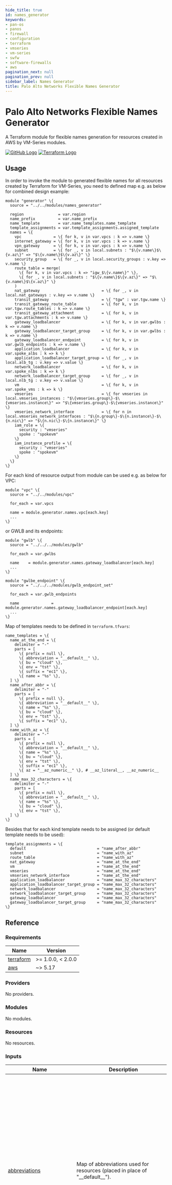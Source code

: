 ```yaml
---
hide_title: true
id: names_generator
keywords:
- pan-os
- panos
- firewall
- configuration
- terraform
- vmseries
- vm-series
- swfw
- software-firewalls
- aws
pagination_next: null
pagination_prev: null
sidebar_label: Names Generator
title: Palo Alto Networks Flexible Names Generator
---
```


# Palo Alto Networks Flexible Names Generator

A Terraform module for flexible names generation for resources created in AWS by VM-Series modules.

[![GitHub Logo](/img/view_on_github.png)](https://github.com/PaloAltoNetworks/terraform-aws-swfw-modules/tree/main/modules/names_generator) [![Terraform Logo](/img/view_on_terraform_registry.png)](https://registry.terraform.io/modules/PaloAltoNetworks/swfw-modules/aws/latest/submodules/names_generator)

## Usage

In order to invoke the module to generated flexible names for all resources created by Terraform for VM-Series, you need to defined map e.g. as below for combined design example:

```hcl
module "generator" \{
  source = "../../modules/names_generator"

  region               = var.region
  name_prefix          = var.name_prefix
  name_template        = var.name_templates.name_template
  template_assignments = var.template_assignments.assigned_template
  names = \{
    vpc              = \{ for k, v in var.vpcs : k => v.name \}
    internet_gateway = \{ for k, v in var.vpcs : k => v.name \}
    vpn_gateway      = \{ for k, v in var.vpcs : k => v.name \}
    subnet           = \{ for _, v in local.subnets : "$\{v.name\}$\{v.az\}" => "$\{v.name\}$\{v.az\}" \}
    security_group   = \{ for _, v in local.security_groups : v.key => v.name \}
    route_table = merge(
      \{ for k, v in var.vpcs : k => "igw_$\{v.name\}" \},
      \{ for _, v in local.subnets : "$\{v.name\}$\{v.az\}" => "$\{v.name\}$\{v.az\}" \}
    )
    nat_gateway                           = \{ for _, v in local.nat_gateways : v.key => v.name \}
    transit_gateway                       = \{ "tgw" : var.tgw.name \}
    transit_gateway_route_table           = \{ for k, v in var.tgw.route_tables : k => v.name \}
    transit_gateway_attachment            = \{ for k, v in var.tgw.attachments : k => v.name \}
    gateway_loadbalancer                  = \{ for k, v in var.gwlbs : k => v.name \}
    gateway_loadbalancer_target_group     = \{ for k, v in var.gwlbs : k => v.name \}
    gateway_loadbalancer_endpoint         = \{ for k, v in var.gwlb_endpoints : k => v.name \}
    application_loadbalancer              = \{ for k, v in var.spoke_albs : k => k \}
    application_loadbalancer_target_group = \{ for _, v in local.alb_tg : v.key => v.value \}
    network_loadbalancer                  = \{ for k, v in var.spoke_nlbs : k => k \}
    network_loadbalancer_target_group     = \{ for _, v in local.nlb_tg : v.key => v.value \}
    vm                                    = \{ for k, v in var.spoke_vms : k => k \}
    vmseries                              = \{ for vmseries in local.vmseries_instances : "$\{vmseries.group\}-$\{vmseries.instance\}" => "$\{vmseries.group\}-$\{vmseries.instance\}" \}
    vmseries_network_interface            = \{ for n in local.vmseries_network_interfaces : "$\{n.group\}-$\{n.instance\}-$\{n.nic\}" => "$\{n.nic\}-$\{n.instance\}" \}
    iam_role = \{
      security : "vmseries"
      spoke : "spokevm"
    \}
    iam_instance_profile = \{
      security : "vmseries"
      spoke : "spokevm"
    \}
  \}
\}
```

For each kind of resource output from module can be used e.g. as below for VPC:

```hcl
module "vpc" \{
  source = "../../modules/vpc"

  for_each = var.vpcs

  name = module.generator.names.vpc[each.key]
  ...
\}
```

or GWLB and its endpoints:

```hcl
module "gwlb" \{
  source = "../../../modules/gwlb"

  for_each = var.gwlbs

  name    = module.generator.names.gateway_loadbalancer[each.key]
  ...
\}

module "gwlbe_endpoint" \{
  source = "../../../modules/gwlb_endpoint_set"

  for_each = var.gwlb_endpoints

  name              = module.generator.names.gateway_loadbalancer_endpoint[each.key]
  ...
\}
```

Map of templates needs to be defined in ``terraform.tfvars``:

```hcl
name_templates = \{
  name_at_the_end = \{
    delimiter = "-"
    parts = [
      \{ prefix = null \},
      \{ abbreviation = "__default__" \},
      \{ bu = "cloud" \},
      \{ env = "tst" \},
      \{ suffix = "ec1" \},
      \{ name = "%s" \},
  ] \}
  name_after_abbr = \{
    delimiter = "-"
    parts = [
      \{ prefix = null \},
      \{ abbreviation = "__default__" \},
      \{ name = "%s" \},
      \{ bu = "cloud" \},
      \{ env = "tst" \},
      \{ suffix = "ec1" \},
  ] \}
  name_with_az = \{
    delimiter = "-"
    parts = [
      \{ prefix = null \},
      \{ abbreviation = "__default__" \},
      \{ name = "%s" \},
      \{ bu = "cloud" \},
      \{ env = "tst" \},
      \{ suffix = "ec1" \},
      \{ az = "__az_numeric__" \}, # __az_literal__, __az_numeric__
  ] \}
  name_max_32_characters = \{
    delimiter = "-"
    parts = [
      \{ prefix = null \},
      \{ abbreviation = "__default__" \},
      \{ name = "%s" \},
      \{ bu = "cloud" \},
      \{ env = "tst" \},
  ] \}
\}
```

Besides that for each kind template needs to be assigned (or default template needs to be used):

```hcl
template_assignments = \{
  default                               = "name_after_abbr"
  subnet                                = "name_with_az"
  route_table                           = "name_with_az"
  nat_gateway                           = "name_at_the_end"
  vm                                    = "name_at_the_end"
  vmseries                              = "name_at_the_end"
  vmseries_network_interface            = "name_at_the_end"
  application_loadbalancer              = "name_max_32_characters"
  application_loadbalancer_target_group = "name_max_32_characters"
  network_loadbalancer                  = "name_max_32_characters"
  network_loadbalancer_target_group     = "name_max_32_characters"
  gateway_loadbalancer                  = "name_max_32_characters"
  gateway_loadbalancer_target_group     = "name_max_32_characters"
\}
```

## Reference
<!-- BEGINNING OF PRE-COMMIT-TERRAFORM DOCS HOOK -->
### Requirements

| Name | Version |
|------|---------|
| <a name="requirement_terraform"></a> [terraform](#requirement\_terraform) | >= 1.0.0, < 2.0.0 |
| <a name="requirement_aws"></a> [aws](#requirement\_aws) | ~> 5.17 |

### Providers

No providers.

### Modules

No modules.

### Resources

No resources.

### Inputs

| Name | Description | Type | Default | Required |
|------|-------------|------|---------|:--------:|
| <a name="input_abbreviations"></a> [abbreviations](#input\_abbreviations) | Map of abbreviations used for resources (placed in place of "\_\_default\_\_"). | `map(string)` | <pre>\{<br />  "application\_loadbalancer": "alb",<br />  "application\_loadbalancer\_target\_group": "atg",<br />  "gateway\_loadbalancer": "gwlb",<br />  "gateway\_loadbalancer\_endpoint": "gwep",<br />  "gateway\_loadbalancer\_target\_group": "gwtg",<br />  "iam\_instance\_profile": "profile",<br />  "iam\_role": "role",<br />  "internet\_gateway": "igw",<br />  "nat\_gateway": "ngw",<br />  "network\_loadbalancer": "nlb",<br />  "network\_loadbalancer\_target\_group": "ntg",<br />  "route\_table": "rt",<br />  "route\_table\_internet\_gateway": "rt",<br />  "security\_group": "sg",<br />  "subnet": "snet",<br />  "transit\_gateway": "tgw",<br />  "transit\_gateway\_attachment": "att",<br />  "transit\_gateway\_route\_table": "trt",<br />  "vm": "vm",<br />  "vmseries": "vm",<br />  "vmseries\_network\_interface": "nic",<br />  "vpc": "vpc",<br />  "vpn\_gateway": "vgw"<br />\}</pre> | no |
| <a name="input_az_map_literal_to_numeric"></a> [az\_map\_literal\_to\_numeric](#input\_az\_map\_literal\_to\_numeric) | Map of number used instead of letters for AZs (placed in place of "\_\_az\_numeric\_\_"). | `map(string)` | <pre>\{<br />  "a": 1,<br />  "b": 2,<br />  "c": 3,<br />  "d": 4,<br />  "e": 5,<br />  "f": 6,<br />  "g": 7,<br />  "h": 8,<br />  "i": 9<br />\}</pre> | no |
| <a name="input_name_prefix"></a> [name\_prefix](#input\_name\_prefix) | Prefix used in names for the resources | `string` | n/a | yes |
| <a name="input_name_templates"></a> [name\_templates](#input\_name\_templates) | Map of templates used to generate names. Each template is defined by list of objects. Each object contains 1 element defined by key and string value.<br /><br />Important:<br />0. Delimiter specifies the delimiter used between all components of the new name.<br />1. Elements with key `prefix` (value is not important) will be replaced with value of the `name_prefix` variable (e.g. `\{ prefix = null \}`)<br />2. `%s` will be eventually replaced by resource name<br />3. `__default__` is a marker that we will be replaced with a default resource abbreviation, anything else will be used literally.<br />4. `__az_numeric__` is a marker that will be used to replace the availability zone letter indicator with a number (e.g. a->1, b->2, ...)<br />5. `__az_literal__` is a marker that will be used to replace the full availability zone name with a letter (e.g. `eu-central-1a` will become `a`)<br />6. Order matters<br /><br />Example:<br /><br />name\_template = \{<br />  name\_at\_the\_end = \{<br />    delimiter = "-"<br />    parts = [<br />      \{ prefix = null \},<br />      \{ abbreviation = "\_\_default\_\_" \},<br />      \{ bu = "cloud" \},<br />      \{ env = "tst" \},<br />      \{ suffix = "ec1" \},<br />      \{ name = "%s" \},<br />  ] \}<br />  name\_after\_abbr = \{<br />    delimiter = "-"<br />    parts = [<br />      \{ prefix = null \},<br />      \{ abbreviation = "\_\_default\_\_" \},<br />      \{ name = "%s" \},<br />      \{ bu = "cloud" \},<br />      \{ env = "tst" \},<br />      \{ suffix = "ec1" \},<br />  ] \}<br />  name\_with\_az = \{<br />    delimiter = "-"<br />    parts = [<br />      \{ prefix = null \},<br />      \{ abbreviation = "\_\_default\_\_" \},<br />      \{ name = "%s" \},<br />      \{ bu = "cloud" \},<br />      \{ env = "tst" \},<br />      \{ suffix = "ec1" \},<br />      \{ az = "\_\_az\_numeric\_\_" \}, # \_\_az\_literal\_\_, \_\_az\_numeric\_\_<br />  ] \}<br />  name\_max\_32\_characters = \{<br />    delimiter = "-"<br />    parts = [<br />      \{ prefix = null \},<br />      \{ abbreviation = "\_\_default\_\_" \},<br />      \{ name = "%s" \},<br />      \{ bu = "cloud" \},<br />      \{ env = "tst" \},<br />  ] \}<br />\} | <pre>map(object(\{<br />    delimiter = string<br />    parts     = list(map(string))<br />  \}))</pre> | `\{\}` | no |
| <a name="input_names"></a> [names](#input\_names) | Map of objects defining names used for resources.<br /><br />Example:<br /><br />names = \{<br />  vpc                           = \{ for k, v in var.vpcs : k => v.name \}<br />  gateway\_loadbalancer          = \{ for k, v in var.gwlbs : k => v.name \}<br />  gateway\_loadbalancer\_endpoint = \{ for k, v in var.gwlb\_endpoints : k => v.name \}<br />\}<br /><br />Please take a look combined\_design example, which contains full map for names. | `map(map(string))` | `\{\}` | no |
| <a name="input_region"></a> [region](#input\_region) | AWS region used to deploy whole infrastructure | `string` | n/a | yes |
| <a name="input_template_assignments"></a> [template\_assignments](#input\_template\_assignments) | Map of templates (used to generate names) assigned to each kind of resource.<br /><br />Example:<br /><br />template\_assignments = \{<br />  default                               = "name\_after\_abbr"<br />  subnet                                = "name\_with\_az"<br />  route\_table                           = "name\_with\_az"<br />  nat\_gateway                           = "name\_at\_the\_end"<br />  vm                                    = "name\_at\_the\_end"<br />  vmseries                              = "name\_at\_the\_end"<br />  vmseries\_network\_interface            = "name\_at\_the\_end"<br />  application\_loadbalancer              = "name\_max\_32\_characters"<br />  application\_loadbalancer\_target\_group = "name\_max\_32\_characters"<br />  network\_loadbalancer                  = "name\_max\_32\_characters"<br />  network\_loadbalancer\_target\_group     = "name\_max\_32\_characters"<br />  gateway\_loadbalancer                  = "name\_max\_32\_characters"<br />  gateway\_loadbalancer\_target\_group     = "name\_max\_32\_characters"<br />\} | `map(string)` | `\{\}` | no |

### Outputs

| Name | Description |
|------|-------------|
| <a name="output_names"></a> [names](#output\_names) | Map of generated names for each kind of resources.<br /><br />Example:<br /><br />names = \{<br />    vpc                           = \{<br />        app1\_vpc     = "example-vpc-app1-cloud-tst-ec1"<br />        app2\_vpc     = "example-vpc-app2-cloud-tst-ec1"<br />        security\_vpc = "example-vpc-security-cloud-tst-ec1"<br />    \}<br />    gateway\_loadbalancer          = \{<br />        security\_gwlb = "example-gwlb-security-cloud-tst"<br />    \}<br />    gateway\_loadbalancer\_endpoint = \{<br />        app1\_inbound           = "example-gwep-app1-cloud-tst-ec1"<br />        app2\_inbound           = "example-gwep-app2-cloud-tst-ec1"<br />        security\_gwlb\_eastwest = "example-gwep-eastwest-cloud-tst-ec1"<br />        security\_gwlb\_outbound = "example-gwep-outbound-cloud-tst-ec1"<br />    \}<br />\} |
<!-- END OF PRE-COMMIT-TERRAFORM DOCS HOOK -->